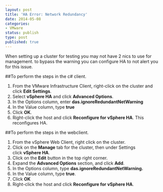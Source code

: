 ```yaml
---
layout: post
title: 'HA Error: Network Redundancy'
date: 2014-05-08
categories:
- VMware
status: publish
type: post
published: true
---
```

When setting up a cluster for testing you may not have 2 nics to use for management. to bypass the warning you can configure HA to not alert you for this issue.

##To perform the steps in the c# client.
1. From the VMware Infrastructure Client, right-click on the cluster and click **Edit Settings**.
2. Select **vSphere HA** and click **Advanced Options**.
3. In the Options column, enter **das.ignoreRedundantNetWarning**
4. In the Value column, type **true**
5. Click **OK**.
6. Right-click the host and click **Reconfigure for vSphere HA**. This reconfigures HA.

##To perform the steps in the webclient.
1. From the vSphere Web Client, right click on the cluster.
2. Click on the <b style="font-style: inherit;">Manage</b> tab for the cluster, then under Settings click <b style="font-style: inherit;">vSphere HA</b>.
3. Click on the <b style="font-style: inherit;">Edit</b> button in the top right corner.
4. Expand the <b style="font-style: inherit;">Advanced Options</b> section, and click <b style="font-style: inherit;">Add</b>.
5. In the Options column, type **das.ignoreRedundantNetWarning.**
6. In the Value column, type **true**.
7. Click **OK**
8. Right-click the host and click **Reconfigure for vSphere HA**.
